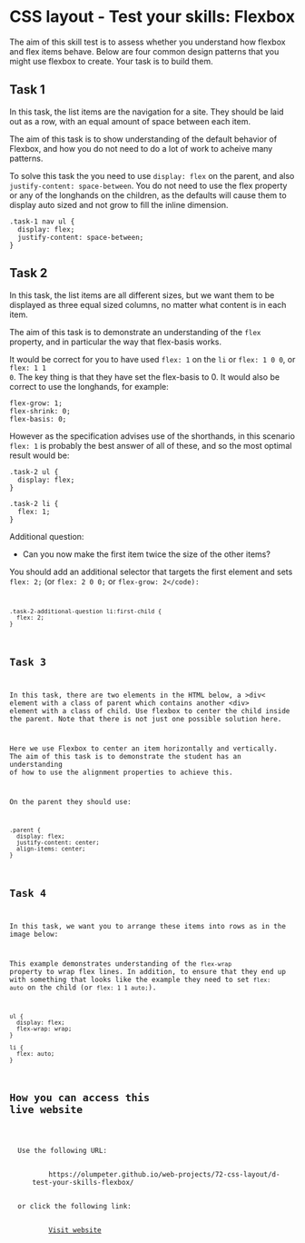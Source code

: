 # CSS layout - Test your skills: Flexbox

The aim of this skill test is to assess whether you understand how flexbox 
and flex items behave. Below are four common design patterns that you might 
use flexbox to create. Your task is to build them.

## Task 1

In this task, the list items are the navigation for a site. They should be 
laid out as a row, with an equal amount of space between each item.

The aim of this task is to show understanding of the default behavior of Flexbox, and how you do not need to do a lot of work to acheive many patterns.

To solve this task the you need to use <code>display: flex</code> on the 
parent, and also <code>justify-content: space-between</code>. You do not need 
to use the flex property or any of the longhands on the children, as the 
defaults will cause them to display auto sized and not grow to fill the 
inline dimension.

  ```
  .task-1 nav ul {
    display: flex;
    justify-content: space-between;
  }      
  ```

## Task 2

In this task, the list items are all different sizes, but we want them to be 
displayed as three equal sized columns, no matter what content is in each 
item.

The aim of this task is to demonstrate an understanding of the <code>flex</code> 
property, and in particular the way that flex-basis works.

It would be correct for you to have used <code>flex: 1</code> on the 
<code>li</code> or <code>flex: 1 0 0</code>, or <code>flex: 1 1 0</code>. 
The key thing is that they have set the flex-basis to 0. It would also be 
correct to use the longhands, for example:
  
  ```
  flex-grow: 1;
  flex-shrink: 0;
  flex-basis: 0;
  ```
However as the specification advises use of the shorthands, in this scenario 
<code>flex: 1</code> is probably the best answer of all of these, and so the 
most optimal result would be:
  
  ```
  .task-2 ul {
    display: flex;
  }
  
  .task-2 li {
    flex: 1;
  }
 ```

Additional question:

  - Can you now make the first item twice the size of the other items?

You should add an additional selector that targets the first element and sets 
<code>flex: 2;</code> (or <code>flex: 2 0 0;</code> or <code>flex-grow: 2</code):

  ```
  .task-2-additional-question li:first-child {
    flex: 2;
  }      
  ```

## Task 3

In this task, there are two elements in the HTML below, a &gt;div&lt; element 
with a class of parent which contains another &lt;div&gt; element with a class 
of child. Use flexbox to center the child inside the parent. Note that there 
is not just one possible solution here.

Here we use Flexbox to center an item horizontally and vertically. The aim of 
this task is to demonstrate the student has an understanding of how to use 
the alignment properties to achieve this.

On the parent they should use:

  ```
  .parent {
    display: flex;
    justify-content: center;
    align-items: center;
  }
  ```
## Task 4

In this task, we want you to arrange these items into rows as in the image below:

This example demonstrates understanding of the <code>flex-wrap</code> property 
to wrap flex lines. In addition, to ensure that they end up with something 
that looks like the example they need to set <code>flex: auto</code> on the child 
(or <code>flex: 1 1 auto;</code>).

  ```
  ul {
    display: flex;
    flex-wrap: wrap;
  }
  
  li {
    flex: auto;
  }      
  ```

## How you can access this live website

<dl>
  Use the following URL:
  <dd>
    https://olumpeter.github.io/web-projects/72-css-layout/d-test-your-skills-flexbox/
  </dd>
  or click the following link:
  <dd>
    <a href="https://olumpeter.github.io/web-projects/72-css-layout/d-test-your-skills-flexbox/">Visit website</a>
  </dd>
</dl>
